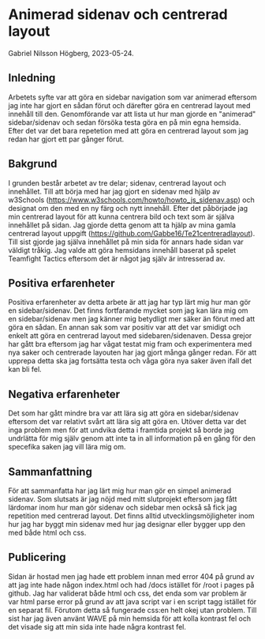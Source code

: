 # Animerad sidenav och centrerad layout

Gabriel Nilsson Högberg, 2023-05-24.

## Inledning

Arbetets syfte var att göra en sidebar navigation som var animerad eftersom jag inte har gjort en sådan förut och därefter göra en centrerad layout med innehåll till den. Genomförande var att lista ut hur man gjorde en "animerad" sidebar/sidenav och sedan försöka testa göra en på min egna hemsida. Efter det var det bara repetetion med att göra en centrerad layout som jag redan har gjort ett par gånger förut.

## Bakgrund

I grunden består arbetet av tre delar; sidenav, centrerad layout och innehållet. Till att börja med har jag gjort en sidenav med hjälp av w3Schools (https://www.w3schools.com/howto/howto_js_sidenav.asp) och designat om den med en ny färg och nytt innehåll. Efter det påbörjade jag min centrerad layout för att kunna centrera bild och text som är själva innehållet på sidan. Jag gjorde detta genom att ta hjälp av mina gamla centrerad layout uppgift (https://github.com/Gabbe16/Te21centreradlayout). Till sist gjorde jag själva innehållet på min sida för annars hade sidan var väldigt tråkig. Jag valde att göra hemsidans innehåll baserat på spelet Teamfight Tactics eftersom det är något jag själv är intresserad av.

## Positiva erfarenheter

Positiva erfarenheter av detta arbete är att jag har typ lärt mig hur man gör en sidebar/sidenav. Det finns fortfarande mycket som jag kan lära mig om en sidebar/sidenav men jag känner mig betydligt mer säker än förut med att göra en sådan. En annan sak som var positiv var att det var smidigt och enkelt att göra en centrerad layout med sidebaren/sidenaven. Dessa grejor har gått bra eftersom jag har vågat testat mig fram och experimentera med nya saker och centrerade layouten har jag gjort många gånger redan. För att upprepa detta ska jag fortsätta testa och våga göra nya saker även ifall det kan bli fel.


## Negativa erfarenheter

Det som har gått mindre bra var att lära sig att göra en sidebar/sidenav eftersom det var relativt svårt att lära sig att göra en. Utöver detta var det inga problem men för att undvika detta i framtida projekt så borde jag undrlätta för mig själv genom att inte ta in all information på en gång för den specefika saken jag vill lära mig om.

## Sammanfattning

För att sammanfatta har jag lärt mig hur man gör en simpel animerad sidenav. Som slutsats är jag nöjd med mitt slutprojekt eftersom jag fått lärdomar inom hur man gör sidenav och sidebar men också så fick jag repetition med centrerad layout. Det finns alltid utvecklingsmöjligheter inom hur jag har byggt min sidenav med hur jag designar eller bygger upp den med både html och css.

## Publicering

Sidan är hostad men jag hade ett problem innan med error 404 på grund av att jag inte hade någon index.html och had /docs istället för /root i pages på github. Jag har validerat både html och css, det enda som var problem är var html parse error på grund av att java script var i en script tagg istället för en separat fil. Förutom detta så fungerade css:en helt okej utan problem. Till sist har jag även använt WAVE på min hemsida för att kolla kontrast fel och det visade sig att min sida inte hade några kontrast fel.